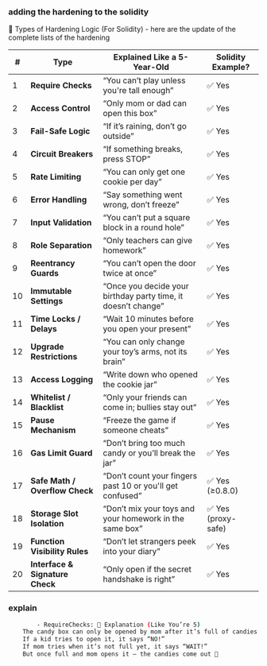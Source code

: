### adding the hardening to the solidity
🧩 Types of Hardening Logic (For Solidity)
    - here are the update of the complete lists of the hardening


| #  | Type                            | Explained Like a 5-Year-Old                                   | Solidity Example?  |
| -- | ------------------------------- | ------------------------------------------------------------- | ------------------ |
| 1  | **Require Checks**              | “You can’t play unless you're tall enough”                    | ✅ Yes              |
| 2  | **Access Control**              | “Only mom or dad can open this box”                           | ✅ Yes              |
| 3  | **Fail-Safe Logic**             | “If it’s raining, don’t go outside”                           | ✅ Yes              |
| 4  | **Circuit Breakers**            | “If something breaks, press STOP”                             | ✅ Yes              |
| 5  | **Rate Limiting**               | “You can only get one cookie per day”                         | ✅ Yes              |
| 6  | **Error Handling**              | “Say something went wrong, don’t freeze”                      | ✅ Yes              |
| 7  | **Input Validation**            | “You can’t put a square block in a round hole”                | ✅ Yes              |
| 8  | **Role Separation**             | “Only teachers can give homework”                             | ✅ Yes              |
| 9  | **Reentrancy Guards**           | “You can’t open the door twice at once”                       | ✅ Yes              |
| 10 | **Immutable Settings**          | “Once you decide your birthday party time, it doesn’t change” | ✅ Yes              |
| 11 | **Time Locks / Delays**         | “Wait 10 minutes before you open your present”                | ✅ Yes              |
| 12 | **Upgrade Restrictions**        | “You can only change your toy’s arms, not its brain”          | ✅ Yes              |
| 13 | **Access Logging**              | “Write down who opened the cookie jar”                        | ✅ Yes              |
| 14 | **Whitelist / Blacklist**       | “Only your friends can come in; bullies stay out”             | ✅ Yes              |
| 15 | **Pause Mechanism**             | “Freeze the game if someone cheats”                           | ✅ Yes              |
| 16 | **Gas Limit Guard**             | “Don’t bring too much candy or you’ll break the jar”          | ✅ Yes              |
| 17 | **Safe Math / Overflow Check**  | “Don’t count your fingers past 10 or you'll get confused”     | ✅ Yes (≥0.8.0)     |
| 18 | **Storage Slot Isolation**      | “Don’t mix your toys and your homework in the same box”       | ✅ Yes (proxy-safe) |
| 19 | **Function Visibility Rules**   | “Don’t let strangers peek into your diary”                    | ✅ Yes              |
| 20 | **Interface & Signature Check** | “Only open if the secret handshake is right”                  | ✅ Yes              |

### explain 
```bash
        - RequireChecks: 🧠 Explanation (Like You’re 5)
    The candy box can only be opened by mom after it’s full of candies.
    If a kid tries to open it, it says “NO!”
    If mom tries when it’s not full yet, it says “WAIT!”
    But once full and mom opens it — the candies come out 🍬
```